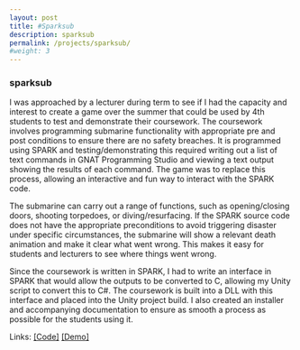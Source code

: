 ```yaml
---
layout: post
title: #Sparksub
description: sparksub
permalink: /projects/sparksub/
#weight: 3
---
```

### sparksub ###

I was approached by a lecturer during term to see if I had the capacity and interest to create a game over the summer that could be used by 4th students to test and demonstrate their coursework. The coursework involves programming submarine functionality with appropriate pre and post conditions to ensure there are no safety breaches. It is programmed using SPARK and testing/demonstrating this required writing out a list of text commands in GNAT Programming Studio and viewing a text output showing the results of each command. The game was to replace this process, allowing an interactive and fun way to interact with the SPARK code.

The submarine can carry out a range of functions, such as opening/closing doors, shooting torpedoes, or diving/resurfacing. If the SPARK source code does not have the appropriate preconditions to avoid triggering disaster under specific circumstances, the submarine will show a relevant death animation and make it clear what went wrong. This makes it easy for students and lecturers to see where things went wrong.

Since the coursework is written in SPARK, I had to write an interface in SPARK that would allow the outputs to be converted to C, allowing my Unity script to convert this to C#. The coursework is built into a DLL with this interface and placed into the Unity project build. I also created an installer and accompanying documentation to ensure as smooth a process as possible for the students using it.

Links: 
[\[Code\]](https://github.com/bmgamedev/SparkSub)
[\[Demo\]](https://youtu.be/M75ososC8bY)